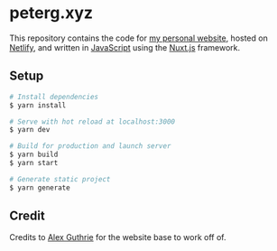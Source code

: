 # peterg.xyz

This repository contains the code for [my personal website](https://peterg.xyz/), hosted on [Netlify](https://www.netlify.com/), and written in [JavaScript](https://www.javascript.com/) using the [Nuxt.js](https://nuxtjs.org/) framework.

## Setup

```bash
# Install dependencies
$ yarn install

# Serve with hot reload at localhost:3000
$ yarn dev

# Build for production and launch server
$ yarn build
$ yarn start

# Generate static project
$ yarn generate
```

## Credit
Credits to [Alex Guthrie](https://github.com/xezno) for the website base to work off of.

